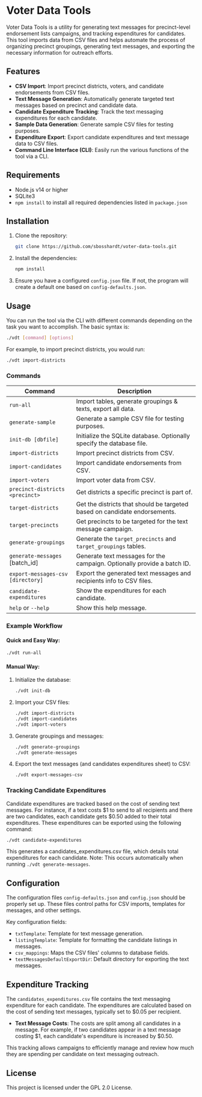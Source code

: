 # Voter Data Tools

Voter Data Tools is a utility for generating text messages for precinct-level endorsement lists campaigns, and tracking expenditures for candidates. This tool imports data from CSV files and helps automate the process of organizing precinct groupings, generating text messages, and exporting the necessary information for outreach efforts.

## Features

- **CSV Import**: Import precinct districts, voters, and candidate endorsements from CSV files.
- **Text Message Generation**: Automatically generate targeted text messages based on precinct and candidate data.
- **Candidate Expenditure Tracking**: Track the text messaging expenditures for each candidate.
- **Sample Data Generation**: Generate sample CSV files for testing purposes.
- **Expenditure Export**: Export candidate expenditures and text message data to CSV files.
- **Command Line Interface (CLI)**: Easily run the various functions of the tool via a CLI.

## Requirements

- Node.js v14 or higher
- SQLite3
- `npm install` to install all required dependencies listed in `package.json`

## Installation

1. Clone the repository:

   ```bash
   git clone https://github.com/sbosshardt/voter-data-tools.git
   ```

2. Install the dependencies:

   ```bash
   npm install
   ```

3. Ensure you have a configured `config.json` file. If not, the program will create a default one based on `config-defaults.json`.

## Usage

You can run the tool via the CLI with different commands depending on the task you want to accomplish. The basic syntax is:

```bash
./vdt [command] [options]
```

For example, to import precinct districts, you would run:

```bash
./vdt import-districts
```

### Commands

| Command                           | Description                                                                |
| --------------------------------- | -------------------------------------------------------------------------- |
| `run-all`                         | Import tables, generate groupings & texts, export all data.                |
| `generate-sample`                 | Generate a sample CSV file for testing purposes.                           |
| `init-db [dbfile]`                | Initialize the SQLite database. Optionally specify the database file.      |
| `import-districts`                | Import precinct districts from CSV.                                        |
| `import-candidates`               | Import candidate endorsements from CSV.                                    |
| `import-voters`                   | Import voter data from CSV.                                                |
| `precinct-districts <precinct>`   | Get districts a specific precinct is part of.                              |
| `target-districts`                | Get the districts that should be targeted based on candidate endorsements. |
| `target-precincts`                | Get precincts to be targeted for the text message campaign.                |
| `generate-groupings`              | Generate the `target_precincts` and `target_groupings` tables.             |
| `generate-messages` [batch_id]    | Generate text messages for the campaign. Optionally provide a batch ID.    |
| `export-messages-csv [directory]` | Export the generated text messages and recipients info to CSV files.       |
| `candidate-expenditures`          | Show the expenditures for each candidate.                                  |
| `help` or `--help`                | Show this help message.                                                    |

### Example Workflow

#### Quick and Easy Way:

```bash
./vdt run-all
```

#### Manual Way:

1. Initialize the database:

   ```bash
   ./vdt init-db
   ```

2. Import your CSV files:
   ```bash
   ./vdt import-districts
   ./vdt import-candidates
   ./vdt import-voters
   ```
3. Generate groupings and messages:
   ```bash
   ./vdt generate-groupings
   ./vdt generate-messages
   ```
4. Export the text messages (and candidates expenditures sheet) to CSV:
   ```bash
   ./vdt export-messages-csv
   ```

### Tracking Candidate Expenditures

Candidate expenditures are tracked based on the cost of sending text messages. For instance, if a text costs $1 to send to all recipients and there are two candidates, each candidate gets $0.50 added to their total expenditures. These expenditures can be exported using the following command:

```bash
./vdt candidate-expenditures
```

This generates a candidates_expenditures.csv file, which details total expenditures for each candidate. Note: This occurs automatically when running `./vdt generate-messages`.

## Configuration

The configuration files `config-defaults.json` and `config.json` should be properly set up. These files control paths for CSV imports, templates for messages, and other settings.

Key configuration fields:

- `txtTemplate`: Template for text message generation.
- `listingTemplate`: Template for formatting the candidate listings in messages.
- `csv_mappings`: Maps the CSV files' columns to database fields.
- `textMessagesDefaultExportDir`: Default directory for exporting the text messages.

## Expenditure Tracking

The `candidates_expenditures.csv` file contains the text messaging expenditure for each candidate. The expenditures are calculated based on the cost of sending text messages, typically set to $0.05 per recipient.

- **Text Message Costs**: The costs are split among all candidates in a message. For example, if two candidates appear in a text message costing $1, each candidate's expenditure is increased by $0.50.

This tracking allows campaigns to efficiently manage and review how much they are spending per candidate on text messaging outreach.

## License

This project is licensed under the GPL 2.0 License.
